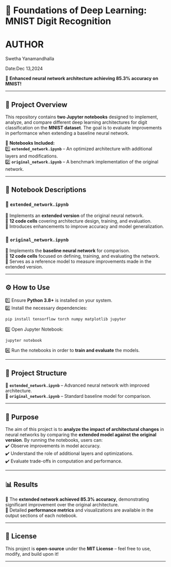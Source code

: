 # 🧠 Foundations of Deep Learning: MNIST Digit Recognition  
# AUTHOR
Swetha Yanamandhalla

Date:Dec 13,2024


🚀 **Enhanced neural network architecture achieving 85.3% accuracy on MNIST!**  

---

## **📌 Project Overview**  
This repository contains **two Jupyter notebooks** designed to implement, analyze, and compare different deep learning architectures for digit classification on the **MNIST dataset**. The goal is to evaluate improvements in performance when extending a baseline neural network.  

📂 **Notebooks Included:**  
1️⃣ **`extended_network.ipynb`** – An optimized architecture with additional layers and modifications.  
2️⃣ **`original_network.ipynb`** – A benchmark implementation of the original network.  

---

## **📖 Notebook Descriptions**  

### 🔹 `extended_network.ipynb`  
🔸 Implements an **extended version** of the original neural network.  
🔸 **12 code cells** covering architecture design, training, and evaluation.  
🔸 Introduces enhancements to improve accuracy and model generalization.  

### 🔹 `original_network.ipynb`  
🔸 Implements the **baseline neural network** for comparison.  
🔸 **12 code cells** focused on defining, training, and evaluating the network.  
🔸 Serves as a reference model to measure improvements made in the extended version.  

---

## **⚙️ How to Use**  

1️⃣ Ensure **Python 3.8+** is installed on your system.  
2️⃣ Install the necessary dependencies:  
   ```bash
   pip install tensorflow torch numpy matplotlib jupyter
   ```  
3️⃣ Open Jupyter Notebook:  
   ```bash
   jupyter notebook
   ```  
4️⃣ Run the notebooks in order to **train and evaluate** the models.  

---

## **📂 Project Structure**  

📌 **`extended_network.ipynb`** – Advanced neural network with improved architecture.  
📌 **`original_network.ipynb`** – Standard baseline model for comparison.  

---

## **🎯 Purpose**  
The aim of this project is to **analyze the impact of architectural changes** in neural networks by comparing the **extended model against the original version**. By running the notebooks, users can:  
✔️ Observe improvements in model accuracy.  
✔️ Understand the role of additional layers and optimizations.  
✔️ Evaluate trade-offs in computation and performance.  

---

## **📊 Results**  
🔹 The **extended network achieved 85.3% accuracy**, demonstrating significant improvement over the original architecture.  
🔹 Detailed **performance metrics** and visualizations are available in the output sections of each notebook.  

---

## **📜 License**  
This project is **open-source** under the **MIT License** – feel free to use, modify, and build upon it!  

---


